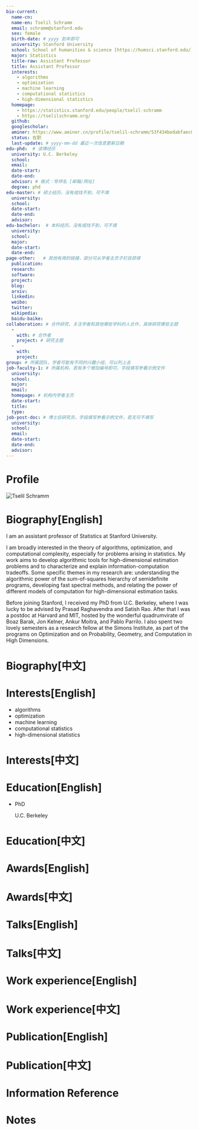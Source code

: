 ```yaml
---
bio-current:
  name-cn: 
  name-en: Tselil Schramm
  email: schramm@stanford.edu
  sex: female
  birth-date: # yyyy 到年即可
  university: Stanford University 
  school: School of humanities & science [https://humsci.stanford.edu/]
  major: Statistics
  title-raw: Assistant Professor
  title: Assistant Professor
  interests: 
    - algorithms
    - optimization
    - machine learning
    - computational statistics
    - high-dimensional statistics
  homepage: 
    - https://statistics.stanford.edu/people/tselil-schramm
    - https://tselilschramm.org/
  github: 
  googlescholar:  
  aminer: https://www.aminer.cn/profile/tselil-schramm/53f434bedabfaec09f16e053
  status: 在职
  last-update: # yyyy-mm-dd 最近一次信息更新日期
edu-phd:  # 读博经历
  university: U.C. Berkeley
  school: 
  email: 
  date-start: 
  date-end: 
  advisor: # 格式：导师名 [邮箱/网址]
  degree: phd
edu-master: # 硕士经历，没有或找不到，可不填
  university: 
  school: 
  date-start: 
  date-end: 
  advisor:
edu-bachelor:  # 本科经历，没有或找不到，可不填
  university: 
  school: 
  major: 
  date-start: 
  date-end: 
page-other:   # 其他有用的链接，部分可从学者主页子栏目获得
  publication: 
  research: 
  software: 
  project: 
  blog: 
  arxiv: 
  linkedin: 
  weibo:
  twitter:
  wikipedia:
  baidu-baike:
collaboration: # 合作研究，关注学者和其他哪些学科的人合作，具体研究哪些主题
  - 
    with: # 合作者
    project: # 研究主题
  - 
    with: 
    project: 
group: # 所属团队，学者可能有不同的兴趣小组，可以列上去
job-faculty-1: # 所属机构，若有多个增加编号即可，字段填写参看示例文件
  university: 
  school: 
  major: 
  email: 
  homepage: # 机构内学者主页
  date-start: 
  title: 
  type: 
job-post-doc: # 博士后研究员，字段填写参看示例文件，若无可不填写
  university: 
  school: 
  email: 
  date-start: 
  date-end: 
  advisor: 
---
```


# Profile

![Tselil Schramm](https://statistics.stanford.edu/sites/g/files/sbiybj6031/f/styles/large-square/public/schramm.jpg?itok=lQjLnFFI)

# Biography[English]

I am an assistant professor of Statistics at Stanford University.

I am broadly interested in the theory of algorithms, optimization, and computational complexity, especially for problems arising in statistics. My work aims to develop algorithmic tools for high-dimensional estimation problems and to characterize and explain information-computation tradeoffs. Some specific themes in my research are: understanding the algorithmic power of the sum-of-squares hierarchy of semidefinite programs, developing fast spectral methods, and relating the power of different models of computation for high-dimensional estimation tasks.

Before joining Stanford, I received my PhD from U.C. Berkeley, where I was lucky to be advised by Prasad Raghavendra and Satish Rao. After that I was a postdoc at Harvard and MIT, hosted by the wonderful quadrumvirate of Boaz Barak, Jon Kelner, Ankur Moitra, and Pablo Parrilo. I also spent two lovely semesters as a research fellow at the Simons Institute, as part of the programs on Optimization and on Probability, Geometry, and Computation in High Dimensions.

# Biography[中文]

# Interests[English]

- algorithms
- optimization
- machine learning
- computational statistics
- high-dimensional statistics

# Interests[中文]

# Education[English]

- PhD
    
    U.C. Berkeley

# Education[中文]

# Awards[English]

# Awards[中文]

# Talks[English]

# Talks[中文]

# Work experience[English]

# Work experience[中文]

# Publication[English]

# Publication[中文]

# Information Reference

# Notes